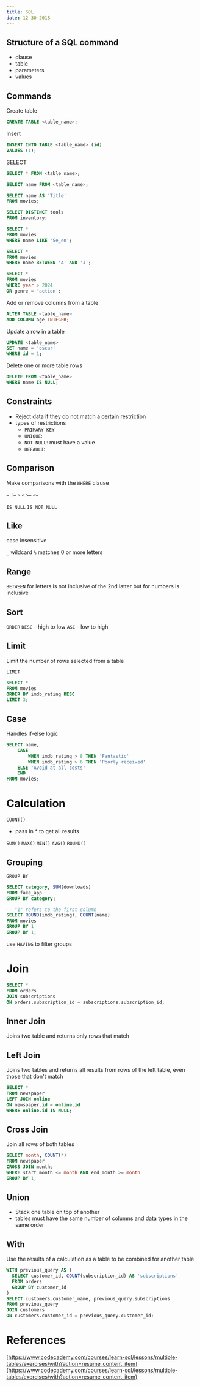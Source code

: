 ```yaml
---
title: SQL
date: 12-30-2018
---
```


## Structure of a SQL command
- clause
- table
- parameters
- values


## Commands

Create table

```sql
CREATE TABLE <table_name>;
```

Insert

```sql
INSERT INTO TABLE <table_name> (id)
VALUES (1);
```

SELECT

```sql
SELECT * FROM <table_name>;

SELECT name FROM <table_name>;

SELECT name AS 'Title'
FROM movies;

SELECT DISTINCT tools
FROM inventory;

SELECT *
FROM movies
WHERE name LIKE 'Se_en';

SELECT *
FROM movies
WHERE name BETWEEN 'A' AND 'J';

SELECT *
FROM movies
WHERE year > 2024
OR genre = 'action';
```

Add or remove columns from a table

```sql
ALTER TABLE <table_name>
ADD COLUMN age INTEGER;
```

Update a row in a table

```sql
UPDATE <table_name>
SET name = 'oscar'
WHERE id = 1;
```


Delete one or more table rows

```sql
DELETE FROM <table_name>
WHERE name IS NULL;
```

## Constraints

- Reject data if they do not match a certain restriction
- types of restrictions
  - `PRIMARY KEY`
  - `UNIQUE`:
  - `NOT NULL`: must have a value
  - `DEFAULT`:

## Comparison

Make comparisons with the `WHERE` clause

`=`
`!=`
`>`
`<`
`>=`
`<=`

`IS NULL`
`IS NOT NULL`

## Like
case insensitive

`_` wildcard
`%` matches 0 or more letters

## Range

`BETWEEN` for letters is not inclusive of the 2nd latter
but for numbers is inclusive

## Sort

`ORDER`
`DESC` - high to low
`ASC` - low to high

## Limit

Limit the number of rows selected from a table

`LIMIT`

```sql
SELECT *
FROM movies
ORDER BY imdb_rating DESC
LIMIT 3;
```

## Case

Handles if-else logic

```sql
SELECT name,
    CASE
        WHEN imdb_rating > 8 THEN 'Fantastic'
        WHEN imdb_rating > 6 THEN 'Poorly received'
    ELSE 'Avoid at all costs'
    END
FROM movies;
```

# Calculation

`COUNT()`

- pass in * to get all results

`SUM()`
`MAX()`
`MIN()`
`AVG()`
`ROUND()`

## Grouping

`GROUP BY`

```sql
SELECT category, SUM(downloads)
FROM fake_app
GROUP BY category;

-- "1" refers to the first column
SELECT ROUND(imdb_rating), COUNT(name)
FROM movies
GROUP BY 1
GROUP BY 1;
```

use `HAVING` to filter groups

# Join

```sql
SELECT *
FROM orders
JOIN subscriptions
ON orders.subscription_id = subscriptions.subscription_id;
```

## Inner Join

Joins two table and returns only rows that match

## Left Join

Joins two tables and returns all results from rows of the left table,
even those that don't match


```sql
SELECT *
FROM newspaper
LEFT JOIN online
ON newspaper.id = online.id
WHERE online.id IS NULL;
```

## Cross Join

Join all rows of both tables


```sql
SELECT month, COUNT(*)
FROM newspaper
CROSS JOIN months
WHERE start_month <= month AND end_month >= month
GROUP BY 1;
```

## Union

- Stack one table on top of another
- tables must have the same number of columns and data types in the same order

## With

Use the results of a calculation as a table to be combined for another table

```sql
WITH previous_query AS (
  SELECT customer_id, COUNT(subscription_id) AS 'subscriptions'
  FROM orders
  GROUP BY customer_id
)
SELECT customers.customer_name, previous_query.subscriptions
FROM previous_query
JOIN customers
ON customers.customer_id = previous_query.customer_id;
```


# References

[https://www.codecademy.com/courses/learn-sql/lessons/multiple-tables/exercises/with?action=resume_content_item](https://www.codecademy.com/courses/learn-sql/lessons/multiple-tables/exercises/with?action=resume_content_item)